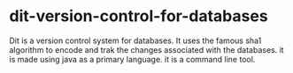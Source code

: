 # dit-version-control-for-databases
Dit is a version control system for databases. It uses the famous sha1 algorithm to encode and trak the changes associated with the databases.
it is made using java as a primary language. it is a command line tool.
